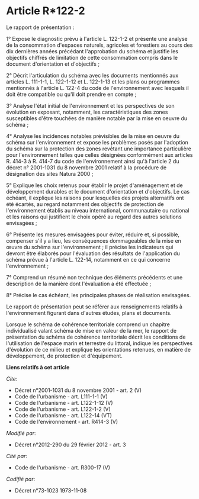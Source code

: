 # Article R*122-2

Le rapport de présentation : 

1° Expose le diagnostic prévu à l'article L. 122-1-2 et présente une analyse de la consommation d'espaces naturels, agricoles
et forestiers au cours des dix dernières années précédant l'approbation du schéma et justifie les objectifs chiffrés de
limitation de cette consommation compris dans le document d'orientation et d'objectifs ; 

2° Décrit l'articulation du schéma avec les documents mentionnés aux articles L. 111-1-1, L. 122-1-12 et L. 122-1-13 et les
plans ou programmes mentionnés à l'article L. 122-4 du code de l'environnement avec lesquels il doit être compatible ou qu'il
doit prendre en compte ; 

3° Analyse l'état initial de l'environnement et les perspectives de son évolution en exposant, notamment, les
caractéristiques des zones susceptibles d'être touchées de manière notable par la mise en oeuvre du schéma ; 

4° Analyse les incidences notables prévisibles de la mise en oeuvre du schéma sur l'environnement et expose les problèmes
posés par l'adoption du schéma sur la protection des zones revêtant une importance particulière pour l'environnement telles
que celles désignées conformément aux articles R. 414-3 à R. 414-7 du code de l'environnement ainsi qu'à l'article 2 du
décret n° 2001-1031 du 8 novembre 2001 relatif à la procédure de désignation des sites Natura 2000 ; 

5° Explique les choix retenus pour établir le projet d'aménagement et de développement durables et le document d'orientation
et d'objectifs. Le cas échéant, il explique les raisons pour lesquelles des projets alternatifs ont été écartés, au regard
notamment des objectifs de protection de l'environnement établis au niveau international, communautaire ou national et les
raisons qui justifient le choix opéré au regard des autres solutions envisagées ; 

6° Présente les mesures envisagées pour éviter, réduire et, si possible, compenser s'il y a lieu, les conséquences
dommageables de la mise en œuvre du schéma sur l'environnement ; il précise les indicateurs qui devront être élaborés pour
l'évaluation des résultats de l'application du schéma prévue à l'article L. 122-14, notamment en ce qui concerne
l'environnement ; 

7° Comprend un résumé non technique des éléments précédents et une description de la manière dont l'évaluation a été
effectuée ; 

8° Précise le cas échéant, les principales phases de réalisation envisagées. 

Le rapport de présentation peut se référer aux renseignements relatifs à l'environnement figurant dans d'autres études, plans
et documents. 

Lorsque le schéma de cohérence territoriale comprend un chapitre individualisé valant schéma de mise en valeur de la mer, le
rapport de présentation du schéma de cohérence territoriale décrit les conditions de l'utilisation de l'espace marin et
terrestre du littoral, indique les perspectives d'évolution de ce milieu et explique les orientations retenues, en matière de
développement, de protection et d'équipement.

**Liens relatifs à cet article**

_Cite_:

  - Décret n°2001-1031 du 8 novembre 2001 - art. 2 (V)
  - Code de l'urbanisme - art. L111-1-1 (V)
  - Code de l'urbanisme - art. L122-1-12 (V)
  - Code de l'urbanisme - art. L122-1-2 (V)
  - Code de l'urbanisme - art. L122-14 (VT)
  - Code de l'environnement - art. R414-3 (V)

_Modifié par_:

  - Décret n°2012-290 du 29 février 2012 - art. 3

_Cité par_:

  - Code de l'urbanisme - art. R300-17 (V)

_Codifié par_:

  - Décret n°73-1023 1973-11-08
